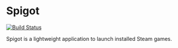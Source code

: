 # Spigot
[![Build Status](https://dev.azure.com/justinskiles/justinskiles/_apis/build/status/babelshift.Spigot?branchName=master)](https://dev.azure.com/justinskiles/justinskiles/_build/latest?definitionId=14&branchName=master)

Spigot is a lightweight application to launch installed Steam games.
